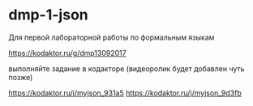 # dmp-1-json
Для первой лабораторной работы по формальным языкам 

https://kodaktor.ru/g/dmp13092017

выполняйте задание в кодакторе (видеоролик будет добавлен чуть позже)

https://kodaktor.ru/j/myjson_931a5
https://kodaktor.ru/j/myjson_9d3fb
